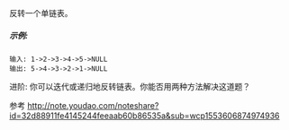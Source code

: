 反转一个单链表。

##### **示例:**

```
输入: 1->2->3->4->5->NULL
输出: 5->4->3->2->1->NULL
```

进阶:
你可以迭代或递归地反转链表。你能否用两种方法解决这道题？

参考
http://note.youdao.com/noteshare?id=32d88911fe4145244feeaab60b86535a&sub=wcp1553606874974936